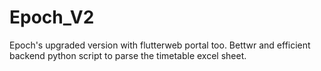 # Epoch_V2
Epoch's upgraded version with flutterweb portal too. Bettwr and efficient backend python script to parse the timetable excel sheet.
